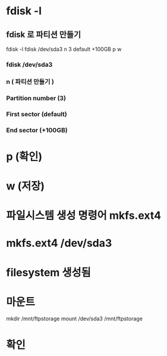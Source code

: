 # fdisk -l
## fdisk 로 파티션 만들기 

fdisk -l
fdisk /dev/sda3
n
3
default
+100GB
p
w

### fdisk /dev/sda3
### n ( 파티션 만들기 )
### Partition number (3)
### First sector (default)
### End sector (+100GB) 

# p (확인)
# w (저장)


# 파일시스템 생성 명령어 mkfs.ext4
# mkfs.ext4 /dev/sda3

# filesystem 생성됨 
# 마운트
mkdir /mnt/ftpstorage
mount /dev/sda3 /mnt/ftpstorage
# 확인 
